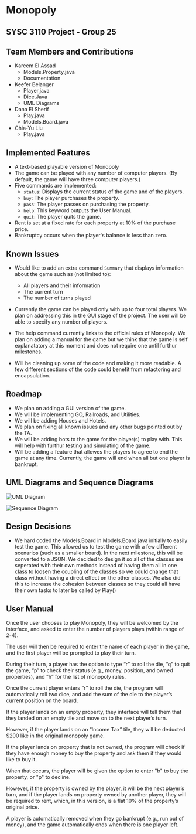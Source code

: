 # Monopoly

## SYSC 3110 Project - Group 25

## Team Members and Contributions

* Kareem El Assad
  * Models.Property.java
  * Documentation
* Keefer Belanger
  * Player.java
  * Dice.Java
  * UML Diagrams
* Dana El Sherif
  * Play.java
  * Models.Board.java
* Chia-Yu Liu
  * Play.java

## Implemented Features

* A text-based playable version of Monopoly
* The game can be played with any number of computer players. (By default, the game will have three computer players.)
* Five commands are implemented:
  * `status`: Displays the current status of the game and of the players.
  * `buy`: The player purchases the property.
  * `pass`: The player passes on purchasing the property.
  * `help`: This keyword outputs the User Manual.
  * `quit`: The player quits the game.
* Rent is set at a fixed rate for each property at 10% of the purchase price.
* Bankruptcy occurs when the player's balance is less than zero.
  
## Known Issues

* Would like to add an extra command `Summary` that displays information about the game such as (not limited to):
  * All players and their information
  * The current turn
  * The number of turns played
  
* Currently the game can be played only with up to four total players. We plan on addressing this in the GUI stage of the project. The user will be able to specify any number of players.

* The help command currently links to the official rules of Monopoly. We plan on adding a manual for the game but we think that the game is self explanatatory at this moment and does not require one until furthur milestones.

* Will be cleaning up some of the code and making it more readable. A few different sections of the code could benefit from refactoring and encapsulation.

## Roadmap

* We plan on adding a GUI version of the game.
* We will be implementing GO, Railroads, and Utilities.
* We will be adding Houses and Hotels.
* We plan on fixing all known issues and any other bugs pointed out by the TA.
* We will be adding bots to the game for the player(s) to play with. This will help with furthur testing and simulating of the game.
* Will be adding a feature that allowes the players to agree to end the game at any time. Currently, the game will end when all but one player is bankrupt.

## UML Diagrams and Sequence Diagrams

![UML Diagram](/diagrams/img/Monopoly-UML.jpg)

![Sequence Diagram](/diagrams/img/Sequence-Diagram.jpg)

## Design Decisions

* We hard coded the Models.Board in Models.Board.java initially to easily test the game. This allowed us to test the game with a few different scenarios (such as a smaller board). In the next milestone, this will be converted to a JSON. We decided to design it so all of the classes are seperated with their own methods instead of having them all in one class to loosen the coupling of the classes so we could change that class without having a direct effect on the other classes. We also did this to increase the cohesion between classes so they could all have their own tasks to later be called by Play()

## User Manual

Once the user chooses to play Monopoly, they will be welcomed by the interface, and asked to enter the number of players plays (within range of 2-4).

The user will then be required to enter the name of each player in the game, and the first player will be prompted to play their turn.

During their turn, a player has the option to type “r” to roll the die, “q” to quit the game, “p” to check their status (e.g., money, position, and owned properties), and “h” for the list of monopoly rules.

Once the current player enters “r” to roll the die, the program will automatically roll two dice, and add the sum of the die to the player’s current position on the board.

If the player lands on an empty property, they interface will tell them that they landed on an empty tile and move on to the next player’s turn. 

However, if the player lands on an “Income Tax” tile, they will be deducted $200 like in the original monopoly game. 

If the player lands on property that is not owned, the program will check if they have enough money to buy the property and ask them if they would like to buy it. 

When that occurs, the player will be given the option to enter "b" to buy the property, or "p" to decline. 

However, if the property is owned by the player, it will be the next player’s turn, and if the player lands on property owned by another player, they will be required to rent, which, in this version, is a flat 10% of the property’s original price.

A player is automatically removed when they go bankrupt (e.g., run out of money), and the game automatically ends when there is one player left.
